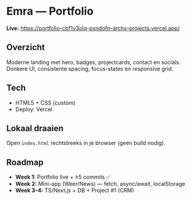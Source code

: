 # Emra — Portfolio

**Live:** https://portfolio-cbf1v3olq-pxndofn-archs-projects.vercel.app/

## Overzicht
Moderne landing met hero, badges, projectcards, contact en socials. Donkere UI, consistente spacing, focus-states en responsive grid.

## Tech
- HTML5 + CSS (custom)
- Deploy: Vercel

## Lokaal draaien
Open `index.html` rechtstreeks in je browser (geen build nodig).

## Roadmap
- **Week 1:** Portfolio live + ≥5 commits ✅
- **Week 2:** Mini-app (Weer/News) — fetch, async/await, localStorage
- **Week 3–4:** TS/Next.js + DB + Project #1 (CRM)
